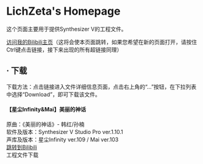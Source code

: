 # LichZeta's Homepage

这个页面主要用于提供Synthesizer V的工程文件。

[访问我的Bilibili主页](https://space.bilibili.com/20361369?_blank)（这将会使本页面跳转，如果您希望在新的页面打开，请按住Ctrl键点击链接，接下来出现的所有超链接同理）

## · 下载

下载方法：点击链接进入文件详细信息页面，点击右上角的“...”按钮，在下拉列表中选择“Download”，即可下载该文件。

#### 【星尘Infinity&Mai】美丽的神话

原曲：《美丽的神话》- 韩红/孙楠  
软件及版本：Synthesizer V Studio Pro ver.1.10.1  
声库及版本：星尘Infinity ver.109 / Mai ver.103  
[跳转到Bilibili](https://www.bilibili.com/video/BV1wc41167KG/)  
工程文件下载
